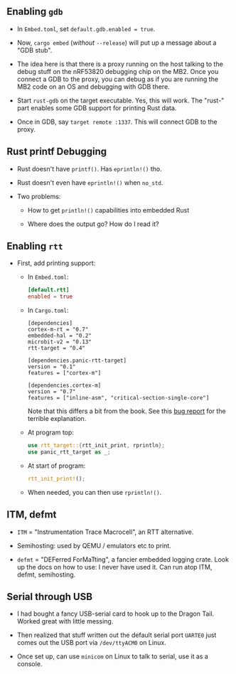 ## Enabling `gdb`

* In `Embed.toml`, set `default.gdb.enabled = true`.

* Now, `cargo embed` (*without* `--release`) will put up a
  message about a "GDB stub".
  
* The idea here is that there is a proxy running on the host
  talking to the debug stuff on the nRF53820 debugging chip
  on the MB2. Once you connect a GDB to the proxy, you can
  debug as if you are running the MB2 code on an OS and
  debugging with GDB there.

* Start `rust-gdb` on the target executable. Yes, this
  will work. The "rust-" part enables some GDB support for
  printing Rust data.

* Once in GDB, say `target remote :1337`. This will connect
  GDB to the proxy.

## Rust printf Debugging

* Rust doesn't have `printf()`. Has `eprintln!()` tho.

* Rust doesn't even have `eprintln!()` when `no_std`.

* Two problems:

  * How to get `println!()` capabilities into embedded Rust

  * Where does the output go? How do I read it?
  
## Enabling `rtt`


* First, add printing support:

  * In `Embed.toml`:
  
    ```toml
    [default.rtt]
    enabled = true
    ```

  * In `Cargo.toml`:

    ```
    [dependencies]
    cortex-m-rt = "0.7"
    embedded-hal = "0.2"
    microbit-v2 = "0.13"
    rtt-target = "0.4"

    [dependencies.panic-rtt-target]
    version = "0.1"
    features = ["cortex-m"]

    [dependencies.cortex-m]
    version = "0.7"
    features = ["inline-asm", "critical-section-single-core"]
    ```

    Note that this differs a bit from the book. See this
    [bug
    report](https://ferrous-systems.com/blog/defmt-rtt-linker-error/)
    for the terrible explanation.

  * At program top:

    ```rust
    use rtt_target::{rtt_init_print, rprintln};
    use panic_rtt_target as _;
    ```

  * At start of program:
  
    ```rust
    rtt_init_print!();
    ```
    
  * When needed, you can then use `rprintln!()`.

## ITM, defmt

* `ITM` = "Instrumentation Trace Macrocell", an RTT
  alternative.

* Semihosting: used by QEMU / emulators etc to print.

* `defmt` = "DEFerred ForMaTting", a fancier embedded
  logging crate. Look up the docs on how to use: I never
  have used it. Can run atop ITM, defmt, semihosting.
  
## Serial through USB

* I had bought a fancy USB-serial card to hook up to the
  Dragon Tail. Worked great with little messing.
  
* Then realized that stuff written out the default serial
  port `UARTE0` just comes out the USB port via
  `/dev/ttyACM0` on Linux.

* Once set up, can use `minicom` on Linux to talk to serial,
  use it as a console.
